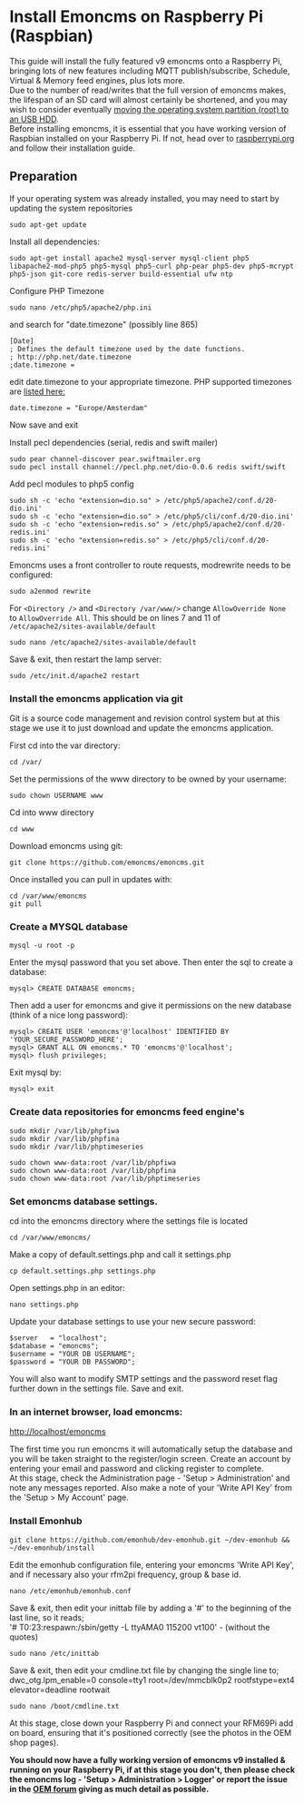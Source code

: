 # Install Emoncms on Raspberry Pi (Raspbian)

This guide will install the fully featured v9 emoncms onto a Raspberry Pi, bringing lots of new features including MQTT publish/subscribe, Schedule, Virtual & Memory feed engines, plus lots more.    
Due to the number of read/writes that the full version of emoncms makes, the lifespan of an SD card will almost certainly be shortened, and you may wish to consider eventually [moving the operating system partition (root) to an USB HDD](http://openenergymonitor.org/emon/node/2386#comment-12200).  
Before installing emoncms, it is essential that you have working version of Raspbian installed on your Raspberry Pi. If not, head over to [raspberrypi.org](https://www.raspberrypi.org/documentation/installation/installing-images/README.md) and follow their installation guide.

## Preparation

If your operating system was already installed, you may need to start by updating the system repositories

    sudo apt-get update

Install all dependencies:

    sudo apt-get install apache2 mysql-server mysql-client php5 libapache2-mod-php5 php5-mysql php5-curl php-pear php5-dev php5-mcrypt php5-json git-core redis-server build-essential ufw ntp

Configure PHP Timezone

    sudo nano /etc/php5/apache2/php.ini

and search for "date.timezone" (possibly line 865)

    [Date]
    ; Defines the default timezone used by the date functions.
    ; http://php.net/date.timezone
    ;date.timezone =

edit date.timezone to your appropriate timezone. PHP supported timezones are [listed here:](http://php.net/manual/en/timezones.php)

    date.timezone = "Europe/Amsterdam"
    
Now save and exit

Install pecl dependencies (serial, redis and swift mailer)

    sudo pear channel-discover pear.swiftmailer.org
    sudo pecl install channel://pecl.php.net/dio-0.0.6 redis swift/swift
    
Add pecl modules to php5 config
    
    sudo sh -c 'echo "extension=dio.so" > /etc/php5/apache2/conf.d/20-dio.ini'
    sudo sh -c 'echo "extension=dio.so" > /etc/php5/cli/conf.d/20-dio.ini'
    sudo sh -c 'echo "extension=redis.so" > /etc/php5/apache2/conf.d/20-redis.ini'
    sudo sh -c 'echo "extension=redis.so" > /etc/php5/cli/conf.d/20-redis.ini'

Emoncms uses a front controller to route requests, modrewrite needs to be configured:

    sudo a2enmod rewrite
    
For `<Directory />` and `<Directory /var/www/>` change `AllowOverride None` to `AllowOverride All`. This should be on lines 7 and 11 of `/etc/apache2/sites-available/default`
    
    sudo nano /etc/apache2/sites-available/default

Save & exit, then restart the lamp server:

    sudo /etc/init.d/apache2 restart
    
### Install the emoncms application via git

Git is a source code management and revision control system but at this stage we use it to just download and update the emoncms application.

First cd into the var directory:

    cd /var/

Set the permissions of the www directory to be owned by your username:

    sudo chown USERNAME www

Cd into www directory

    cd www

Download emoncms using git:

    git clone https://github.com/emoncms/emoncms.git
    
Once installed you can pull in updates with:

    cd /var/www/emoncms
    git pull
    
### Create a MYSQL database

    mysql -u root -p

Enter the mysql password that you set above.
Then enter the sql to create a database:

    mysql> CREATE DATABASE emoncms;
    
Then add a user for emoncms and give it permissions on the new database (think of a nice long password):

    mysql> CREATE USER 'emoncms'@'localhost' IDENTIFIED BY 'YOUR_SECURE_PASSWORD_HERE';
    mysql> GRANT ALL ON emoncms.* TO 'emoncms'@'localhost';
    mysql> flush privileges;

Exit mysql by:

    mysql> exit
    
### Create data repositories for emoncms feed engine's

    sudo mkdir /var/lib/phpfiwa
    sudo mkdir /var/lib/phpfina
    sudo mkdir /var/lib/phptimeseries

    sudo chown www-data:root /var/lib/phpfiwa
    sudo chown www-data:root /var/lib/phpfina
    sudo chown www-data:root /var/lib/phptimeseries

### Set emoncms database settings.

cd into the emoncms directory where the settings file is located

    cd /var/www/emoncms/

Make a copy of default.settings.php and call it settings.php

    cp default.settings.php settings.php

Open settings.php in an editor:

    nano settings.php

Update your database settings to use your new secure password:

    $server   = "localhost";
    $database = "emoncms";
    $username = "YOUR DB USERNAME";
    $password = "YOUR DB PASSWORD";
    
You will also want to modify SMTP settings and the password reset flag further down in the settings file. Save and exit.

### In an internet browser, load emoncms:

[http://localhost/emoncms](http://localhost/emoncms)

The first time you run emoncms it will automatically setup the database and you will be taken straight to the register/login screen. 
Create an account by entering your email and password and clicking register to complete.  
At this stage, check the Administration page - 'Setup > Administration' and note any messages reported. Also make a note of your 'Write API Key' from the 'Setup > My Account' page.

### Install Emonhub
    
    git clone https://github.com/emonhub/dev-emonhub.git ~/dev-emonhub && ~/dev-emonhub/install

Edit the emonhub configuration file, entering your emoncms 'Write API Key', and if necessary also your rfm2pi frequency, group & base id.

    nano /etc/emonhub/emonhub.conf

Save & exit, then edit your inittab file by adding a '#' to the beginning of the last line, so it reads;  
'# T0:23:respawn:/sbin/getty -L ttyAMA0 115200 vt100' - (without the quotes)

    sudo nano /etc/inittab
   
Save & exit, then edit your cmdline.txt file by changing the single line to;  
dwc_otg.lpm_enable=0 console=tty1 root=/dev/mmcblk0p2 rootfstype=ext4 elevator=deadline rootwait

    sudo nano /boot/cmdline.txt

At this stage, close down your Raspberry Pi and connect your RFM69Pi add on board, ensuring that it's positioned correctly (see the photos in the OEM shop pages).

**You should now have a fully working version of emoncms v9 installed & running on your Raspberry Pi, if at this stage you don't, then please check the emoncms log - 'Setup > Administration > Logger' or report the issue in the [OEM forum](http://openenergymonitor.org/emon/forum) giving as much detail as possible.**
